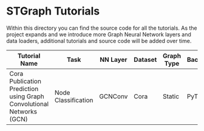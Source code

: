 # STGraph Tutorials

Within this directory you can find the source code for all the tutorials. As the project expands and we introduce more Graph Neural Network layers and data loaders, additional tutorials and source code will be added over time.

| Tutorial Name                                                        | Task                | NN Layer | Dataset | Graph Type | Backend |
|----------------------------------------------------------------------|---------------------|----------|---------|------------|---------|
| Cora Publication Prediction using Graph Convolutional Networks (GCN) | Node Classification | GCNConv  | Cora    | Static     | PyTorch |


